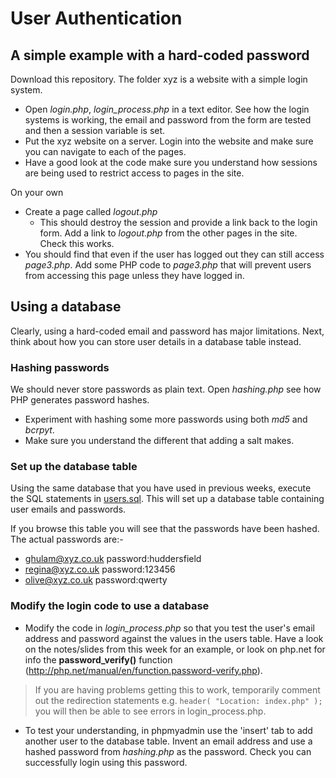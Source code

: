 # User Authentication
## A simple example with a hard-coded password
Download this repository. The folder xyz is a website with a simple login system.
* Open *login.php*, *login_process.php* in a text editor. See how the login systems is working, the email and password from the form are tested and then a session variable is set.
* Put the xyz website on a server. Login into the website and make sure you can navigate to each of the pages.
* Have a good look at the code make sure you understand how sessions are being used to restrict access to pages in the site.

On your own
* Create a page called *logout.php*
   * This should destroy the session and provide a link back to the login form. Add a link to *logout.php* from the other pages in the site. Check this works.
* You should find that even if the user has logged out they can still access *page3.php*.  Add some PHP code to *page3.php* that will prevent users from accessing this page unless they have logged in.

## Using a database
Clearly, using a hard-coded email and password has major limitations. Next, think about how you can store user details in a database table instead.

### Hashing passwords
We should never store passwords as plain text. Open *hashing.php* see how PHP generates password hashes.
* Experiment with hashing some more passwords using both *md5* and *bcrpyt*.
* Make sure you understand the different that adding a salt makes.


### Set up the database table
Using the same database that you have used in previous weeks, execute the SQL statements in [users.sql](users.sql). This will set up a database table containing user emails and passwords.

If you browse this table you will see that the passwords have been hashed. The actual passwords are:-
* ghulam@xyz.co.uk password:huddersfield
* regina@xyz.co.uk password:123456
* olive@xyz.co.uk  password:qwerty

### Modify the login code to use a database
* Modify the code in *login_process.php* so that you test the user's email address and password against the values in the users table. Have a look on the notes/slides from this week for an example, or look on php.net for info the **password_verify()** function (http://php.net/manual/en/function.password-verify.php).
> If you are having problems getting this to work, temporarily comment out the redirection statements e.g. ```header( "Location: index.php" );``` you will then be able to see errors in login_process.php.

* To test your understanding, in phpmyadmin use the 'insert' tab to add another user to the database table. Invent an email address and use a hashed password from *hashing.php* as the password. Check you can successfully login using this password.
